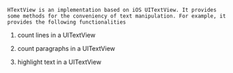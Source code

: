     HTextView is an implementation based on iOS UITextView. It provides some methods for the conveniency of text manipulation. For example, it provides the following functionalities



1. count lines in a UITextView

2. count paragraphs in a UITextView

3. highlight text in a UITextView